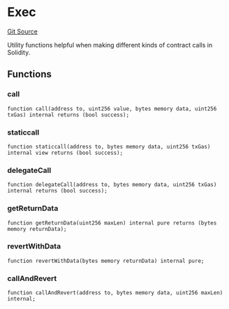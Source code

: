 # Exec
[Git Source](https://github.com/TrueWallet/contracts/blob/5a052bc82f5ecbfdc3b7fb992a66fa5b770bcc4b/src/utils/Exec.sol)

Utility functions helpful when making different kinds of contract calls in Solidity.


## Functions
### call


```solidity
function call(address to, uint256 value, bytes memory data, uint256 txGas) internal returns (bool success);
```

### staticcall


```solidity
function staticcall(address to, bytes memory data, uint256 txGas) internal view returns (bool success);
```

### delegateCall


```solidity
function delegateCall(address to, bytes memory data, uint256 txGas) internal returns (bool success);
```

### getReturnData


```solidity
function getReturnData(uint256 maxLen) internal pure returns (bytes memory returnData);
```

### revertWithData


```solidity
function revertWithData(bytes memory returnData) internal pure;
```

### callAndRevert


```solidity
function callAndRevert(address to, bytes memory data, uint256 maxLen) internal;
```

